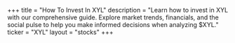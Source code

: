 +++
title = "How To Invest In XYL"
description = "Learn how to invest in XYL with our comprehensive guide. Explore market trends, financials, and the social pulse to help you make informed decisions when analyzing $XYL."
ticker = "XYL"
layout = "stocks"
+++

